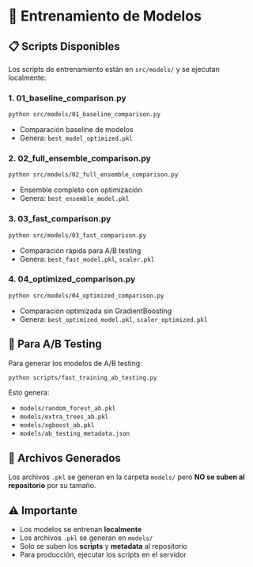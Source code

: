 # 🚀 Entrenamiento de Modelos

## 📋 Scripts Disponibles

Los scripts de entrenamiento están en `src/models/` y se ejecutan localmente:

### 1. **01_baseline_comparison.py**
```bash
python src/models/01_baseline_comparison.py
```
- Comparación baseline de modelos
- Genera: `best_model_optimized.pkl`

### 2. **02_full_ensemble_comparison.py**
```bash
python src/models/02_full_ensemble_comparison.py
```
- Ensemble completo con optimización
- Genera: `best_ensemble_model.pkl`

### 3. **03_fast_comparison.py**
```bash
python src/models/03_fast_comparison.py
```
- Comparación rápida para A/B testing
- Genera: `best_fast_model.pkl`, `scaler.pkl`

### 4. **04_optimized_comparison.py**
```bash
python src/models/04_optimized_comparison.py
```
- Comparación optimizada sin GradientBoosting
- Genera: `best_optimized_model.pkl`, `scaler_optimized.pkl`

## 🎯 Para A/B Testing

Para generar los modelos de A/B testing:

```bash
python scripts/fast_training_ab_testing.py
```

Esto genera:
- `models/random_forest_ab.pkl`
- `models/extra_trees_ab.pkl` 
- `models/xgboost_ab.pkl`
- `models/ab_testing_metadata.json`

## 📁 Archivos Generados

Los archivos `.pkl` se generan en la carpeta `models/` pero **NO se suben al repositorio** por su tamaño.

## ⚠️ Importante

- Los modelos se entrenan **localmente**
- Los archivos `.pkl` se generan en `models/`
- Solo se suben los **scripts** y **metadata** al repositorio
- Para producción, ejecutar los scripts en el servidor
